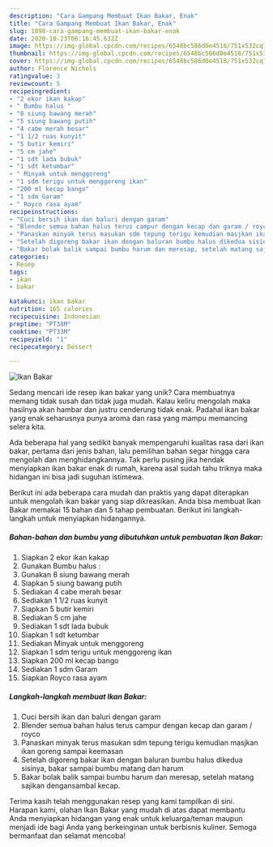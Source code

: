 ```yaml
---
description: "Cara Gampang Membuat Ikan Bakar, Enak"
title: "Cara Gampang Membuat Ikan Bakar, Enak"
slug: 1898-cara-gampang-membuat-ikan-bakar-enak
date: 2020-10-23T06:16:45.632Z
image: https://img-global.cpcdn.com/recipes/6548bc586d0e4518/751x532cq70/ikan-bakar-foto-resep-utama.jpg
thumbnail: https://img-global.cpcdn.com/recipes/6548bc586d0e4518/751x532cq70/ikan-bakar-foto-resep-utama.jpg
cover: https://img-global.cpcdn.com/recipes/6548bc586d0e4518/751x532cq70/ikan-bakar-foto-resep-utama.jpg
author: Florence Nichols
ratingvalue: 3
reviewcount: 5
recipeingredient:
- "2 ekor ikan kakap"
- " Bumbu halus "
- "8 siung bawang merah"
- "5 siung bawang putih"
- "4 cabe merah besar"
- "1 1/2 ruas kunyit"
- "5 butir kemiri"
- "5 cm jahe"
- "1 sdt lada bubuk"
- "1 sdt ketumbar"
- " Minyak untuk menggoreng"
- "1 sdm terigu untuk menggoreng ikan"
- "200 ml kecap bango"
- "1 sdm Garam"
- " Royco rasa ayam"
recipeinstructions:
- "Cuci bersih ikan dan baluri dengan garam"
- "Blender semua bahan halus terus campur dengan kecap dan garam / royco"
- "Panaskan minyak terus masukan sdm tepung terigu kemudian masjkan ikan goreng sampai keemasan"
- "Setelah digoreng bakar ikan dengan baluran bumbu halus dikedua sisinya, bakar sampai bumbu matang dan harum"
- "Bakar bolak balik sampai bumbu harum dan meresap, setelah matang sajikan dengansambal kecap."
categories:
- Resep
tags:
- ikan
- bakar

katakunci: ikan bakar 
nutrition: 165 calories
recipecuisine: Indonesian
preptime: "PT38M"
cooktime: "PT33M"
recipeyield: "1"
recipecategory: Dessert

---
```



![Ikan Bakar](https://img-global.cpcdn.com/recipes/6548bc586d0e4518/751x532cq70/ikan-bakar-foto-resep-utama.jpg)

Sedang mencari ide resep ikan bakar yang unik? Cara membuatnya memang tidak susah dan tidak juga mudah. Kalau keliru mengolah maka hasilnya akan hambar dan justru cenderung tidak enak. Padahal ikan bakar yang enak seharusnya punya aroma dan rasa yang mampu memancing selera kita.



Ada beberapa hal yang sedikit banyak mempengaruhi kualitas rasa dari ikan bakar, pertama dari jenis bahan, lalu pemilihan bahan segar hingga cara mengolah dan menghidangkannya. Tak perlu pusing jika hendak menyiapkan ikan bakar enak di rumah, karena asal sudah tahu triknya maka hidangan ini bisa jadi suguhan istimewa.


Berikut ini ada beberapa cara mudah dan praktis yang dapat diterapkan untuk mengolah ikan bakar yang siap dikreasikan. Anda bisa membuat Ikan Bakar memakai 15 bahan dan 5 tahap pembuatan. Berikut ini langkah-langkah untuk menyiapkan hidangannya.

<!--inarticleads1-->

##### Bahan-bahan dan bumbu yang dibutuhkan untuk pembuatan Ikan Bakar:

1. Siapkan 2 ekor ikan kakap
1. Gunakan  Bumbu halus :
1. Gunakan 8 siung bawang merah
1. Siapkan 5 siung bawang putih
1. Sediakan 4 cabe merah besar
1. Sediakan 1 1/2 ruas kunyit
1. Siapkan 5 butir kemiri
1. Sediakan 5 cm jahe
1. Sediakan 1 sdt lada bubuk
1. Siapkan 1 sdt ketumbar
1. Sediakan  Minyak untuk menggoreng
1. Siapkan 1 sdm terigu untuk menggoreng ikan
1. Siapkan 200 ml kecap bango
1. Sediakan 1 sdm Garam
1. Siapkan  Royco rasa ayam




<!--inarticleads2-->

##### Langkah-langkah membuat Ikan Bakar:

1. Cuci bersih ikan dan baluri dengan garam
1. Blender semua bahan halus terus campur dengan kecap dan garam / royco
1. Panaskan minyak terus masukan sdm tepung terigu kemudian masjkan ikan goreng sampai keemasan
1. Setelah digoreng bakar ikan dengan baluran bumbu halus dikedua sisinya, bakar sampai bumbu matang dan harum
1. Bakar bolak balik sampai bumbu harum dan meresap, setelah matang sajikan dengansambal kecap.




Terima kasih telah menggunakan resep yang kami tampilkan di sini. Harapan kami, olahan Ikan Bakar yang mudah di atas dapat membantu Anda menyiapkan hidangan yang enak untuk keluarga/teman maupun menjadi ide bagi Anda yang berkeinginan untuk berbisnis kuliner. Semoga bermanfaat dan selamat mencoba!
